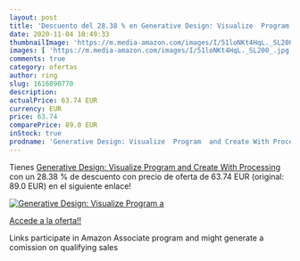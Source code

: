 ```yaml
---
layout: post
title: 'Descuento del 28.38 % en Generative Design: Visualize  Program  a'
date: 2020-11-04 10:49:33
thumbnailImage: 'https://m.media-amazon.com/images/I/51loNKt4HqL._SL200_.jpg'
images: [ 'https://m.media-amazon.com/images/I/51loNKt4HqL._SL200_.jpg' ]
comments: true
category: ofertas
author: ring
slug: 1616890770
description:
actualPrice: 63.74 EUR
currency: EUR
price: 63.74
comparePrice: 89.0 EUR
inStock: true
prodname: 'Generative Design: Visualize  Program  and Create With Processing'
---
```


Tienes [Generative Design: Visualize  Program  and Create With Processing](https://www.amazon.it/dp/1616890770/?tag=tolees00-21) con un 28.38 % de descuento con precio de oferta de 63.74 EUR (original: 89.0 EUR) en el siguiente enlace!

[![Generative Design: Visualize  Program  a](https://m.media-amazon.com/images/I/51loNKt4HqL._SL200_.jpg)](https://www.amazon.it/dp/1616890770/?tag=tolees00-21)

[Accede a la oferta!!](https://www.amazon.it/dp/1616890770/?tag=tolees00-21)

Links participate in Amazon Associate program and might generate a comission on qualifying sales


